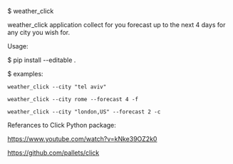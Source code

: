 $ weather_click

  weather_click application 
  collect for you forecast up to the next 4 days
  for any city you wish for.


Usage:

  $ pip install --editable .
  
  $ examples:
    
    weather_click --city "tel aviv"
    
    weather_click --city rome --forecast 4 -f
    
    weather_click --city "london,US" --forecast 2 -c
  
Referances to Click Python package:

  https://www.youtube.com/watch?v=kNke39OZ2k0

  https://github.com/pallets/click
